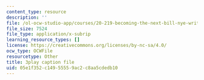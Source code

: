 ```yaml
---
content_type: resource
description: ''
file: /ol-ocw-studio-app/courses/20-219-becoming-the-next-bill-nye-writing-and-hosting-the-educational-show-january-iap-2015/05e1f352c14955559ac2c8aa5cdedb10_YzUx6j3Qv4I.vtt
file_size: 7524
file_type: application/x-subrip
learning_resource_types: []
license: https://creativecommons.org/licenses/by-nc-sa/4.0/
ocw_type: OCWFile
resourcetype: Other
title: 3play caption file
uid: 05e1f352-c149-5555-9ac2-c8aa5cdedb10
---
```

